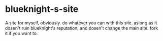 # blueknight-s-site
A site for myself, obviously.
do whatever you can with this site. aslong as it dosen't ruin blueknight's reputation, and dosen't change the main site. fork it if you want to.
